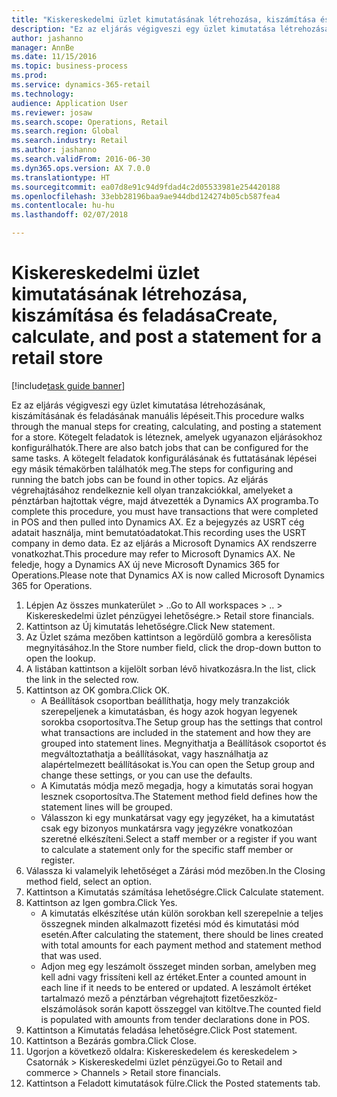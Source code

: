 ```yaml
--- 
title: "Kiskereskedelmi üzlet kimutatásának létrehozása, kiszámítása és feladása"
description: "Ez az eljárás végigveszi egy üzlet kimutatása létrehozásának, kiszámításának és feladásának manuális lépéseit."
author: jashanno
manager: AnnBe
ms.date: 11/15/2016
ms.topic: business-process
ms.prod: 
ms.service: dynamics-365-retail
ms.technology: 
audience: Application User
ms.reviewer: josaw
ms.search.scope: Operations, Retail
ms.search.region: Global
ms.search.industry: Retail
ms.author: jashanno
ms.search.validFrom: 2016-06-30
ms.dyn365.ops.version: AX 7.0.0
ms.translationtype: HT
ms.sourcegitcommit: ea07d8e91c94d9fdad4c2d05533981e254420188
ms.openlocfilehash: 33ebb28196baa9ae944dbd124274b05cb587fea4
ms.contentlocale: hu-hu
ms.lasthandoff: 02/07/2018

---
```

# <a name="create-calculate-and-post-a-statement-for-a-retail-store"></a><span data-ttu-id="e1754-103">Kiskereskedelmi üzlet kimutatásának létrehozása, kiszámítása és feladása</span><span class="sxs-lookup"><span data-stu-id="e1754-103">Create, calculate, and post a statement for a retail store</span></span>

[!include[task guide banner](../includes/task-guide-banner.md)]

<span data-ttu-id="e1754-104">Ez az eljárás végigveszi egy üzlet kimutatása létrehozásának, kiszámításának és feladásának manuális lépéseit.</span><span class="sxs-lookup"><span data-stu-id="e1754-104">This procedure walks through the manual steps for creating, calculating, and posting a statement for a store.</span></span> <span data-ttu-id="e1754-105">Kötegelt feladatok is léteznek, amelyek ugyanazon eljárásokhoz konfigurálhatók.</span><span class="sxs-lookup"><span data-stu-id="e1754-105">There are also batch jobs that can be configured for the same tasks.</span></span> <span data-ttu-id="e1754-106">A kötegelt feladatok konfigurálásának és futtatásának lépései egy másik témakörben találhatók meg.</span><span class="sxs-lookup"><span data-stu-id="e1754-106">The steps for configuring and running the batch jobs can be found in other topics.</span></span> <span data-ttu-id="e1754-107">Az eljárás végrehajtásához rendelkeznie kell olyan tranzakciókkal, amelyeket a pénztárban hajtottak végre, majd átvezették a Dynamics AX programba.</span><span class="sxs-lookup"><span data-stu-id="e1754-107">To complete this procedure, you must have transactions that were completed in POS and then pulled into Dynamics AX.</span></span> <span data-ttu-id="e1754-108">Ez a bejegyzés az USRT cég adatait használja, mint bemutatóadatokat.</span><span class="sxs-lookup"><span data-stu-id="e1754-108">This recording uses the USRT company in demo data.</span></span> <span data-ttu-id="e1754-109">Ez az eljárás a Microsoft Dynamics AX rendszerre vonatkozhat.</span><span class="sxs-lookup"><span data-stu-id="e1754-109">This procedure may refer to Microsoft Dynamics AX.</span></span> <span data-ttu-id="e1754-110">Ne feledje, hogy a Dynamics AX új neve Microsoft Dynamics 365 for Operations.</span><span class="sxs-lookup"><span data-stu-id="e1754-110">Please note that Dynamics AX is now called Microsoft Dynamics 365 for Operations.</span></span>

1. <span data-ttu-id="e1754-111">Lépjen Az összes munkaterület > ..</span><span class="sxs-lookup"><span data-stu-id="e1754-111">Go to All workspaces > ..</span></span> <span data-ttu-id="e1754-112">> Kiskereskedelmi üzlet pénzügyei lehetőségre.</span><span class="sxs-lookup"><span data-stu-id="e1754-112">> Retail store financials.</span></span>
2. <span data-ttu-id="e1754-113">Kattintson az Új kimutatás lehetőségre.</span><span class="sxs-lookup"><span data-stu-id="e1754-113">Click New statement.</span></span>
3. <span data-ttu-id="e1754-114">Az Üzlet száma mezőben kattintson a legördülő gombra a keresőlista megnyitásához.</span><span class="sxs-lookup"><span data-stu-id="e1754-114">In the Store number field, click the drop-down button to open the lookup.</span></span>
4. <span data-ttu-id="e1754-115">A listában kattintson a kijelölt sorban lévő hivatkozásra.</span><span class="sxs-lookup"><span data-stu-id="e1754-115">In the list, click the link in the selected row.</span></span>
5. <span data-ttu-id="e1754-116">Kattintson az OK gombra.</span><span class="sxs-lookup"><span data-stu-id="e1754-116">Click OK.</span></span>
    * <span data-ttu-id="e1754-117">A Beállítások csoportban beállíthatja, hogy mely tranzakciók szerepeljenek a kimutatásban, és hogy azok hogyan legyenek sorokba csoportosítva.</span><span class="sxs-lookup"><span data-stu-id="e1754-117">The Setup group has the settings that control what transactions are included in the statement and how they are grouped into statement lines.</span></span> <span data-ttu-id="e1754-118">Megnyithatja a Beállítások csoportot és megváltoztathatja a beállításokat, vagy használhatja az alapértelmezett beállításokat is.</span><span class="sxs-lookup"><span data-stu-id="e1754-118">You can open the Setup group and change these settings, or you can use the defaults.</span></span>  
    * <span data-ttu-id="e1754-119">A Kimutatás módja mező megadja, hogy a kimutatás sorai hogyan lesznek csoportosítva.</span><span class="sxs-lookup"><span data-stu-id="e1754-119">The Statement method field defines how the statement lines will be grouped.</span></span>  
    * <span data-ttu-id="e1754-120">Válasszon ki egy munkatársat vagy egy jegyzéket, ha a kimutatást csak egy bizonyos munkatársra vagy jegyzékre vonatkozóan szeretné elkészíteni.</span><span class="sxs-lookup"><span data-stu-id="e1754-120">Select a staff member or a register if you want to calculate a statement only for the specific staff member or register.</span></span>  
6. <span data-ttu-id="e1754-121">Válassza ki valamelyik lehetőséget a Zárási mód mezőben.</span><span class="sxs-lookup"><span data-stu-id="e1754-121">In the Closing method field, select an option.</span></span>
7. <span data-ttu-id="e1754-122">Kattintson a Kimutatás számítása lehetőségre.</span><span class="sxs-lookup"><span data-stu-id="e1754-122">Click Calculate statement.</span></span>
8. <span data-ttu-id="e1754-123">Kattintson az Igen gombra.</span><span class="sxs-lookup"><span data-stu-id="e1754-123">Click Yes.</span></span>
    * <span data-ttu-id="e1754-124">A kimutatás elkészítése után külön sorokban kell szerepelnie a teljes összegnek minden alkalmazott fizetési mód és kimutatási mód esetén.</span><span class="sxs-lookup"><span data-stu-id="e1754-124">After calculating the statement, there should be lines created with total amounts for each payment method and statement method that was used.</span></span>  
    * <span data-ttu-id="e1754-125">Adjon meg egy leszámolt összeget minden sorban, amelyben meg kell adni vagy frissíteni kell az értéket.</span><span class="sxs-lookup"><span data-stu-id="e1754-125">Enter a counted amount in each line if it needs to be entered or updated.</span></span> <span data-ttu-id="e1754-126">A leszámolt értéket tartalmazó mező a pénztárban végrehajtott fizetőeszköz-elszámolások során kapott összeggel van kitöltve.</span><span class="sxs-lookup"><span data-stu-id="e1754-126">The counted field is populated with amounts from tender declarations done in POS.</span></span>  
9. <span data-ttu-id="e1754-127">Kattintson a Kimutatás feladása lehetőségre.</span><span class="sxs-lookup"><span data-stu-id="e1754-127">Click Post statement.</span></span>
10. <span data-ttu-id="e1754-128">Kattintson a Bezárás gombra.</span><span class="sxs-lookup"><span data-stu-id="e1754-128">Click Close.</span></span>
11. <span data-ttu-id="e1754-129">Ugorjon a következő oldalra: Kiskereskedelem és kereskedelem > Csatornák > Kiskereskedelmi üzlet pénzügyei.</span><span class="sxs-lookup"><span data-stu-id="e1754-129">Go to Retail and commerce > Channels > Retail store financials.</span></span>
12. <span data-ttu-id="e1754-130">Kattintson a Feladott kimutatások fülre.</span><span class="sxs-lookup"><span data-stu-id="e1754-130">Click the Posted statements tab.</span></span>


